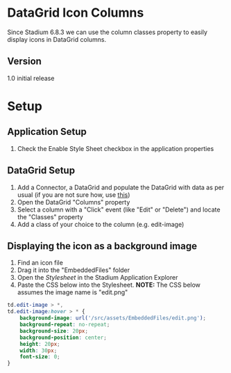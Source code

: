 # DataGrid Icon Columns

Since Stadium 6.8.3 we can use the column classes property to easily display icons in DataGrid columns. 

## Version
1.0 initial release

# Setup

## Application Setup
1. Check the Enable Style Sheet checkbox in the application properties

## DataGrid Setup

1. Add a Connector, a DataGrid and populate the DataGrid with data as per usual (if you are not sure how, use [this](https://github.com/stadium-software/samples-database))
2. Open the DataGrid "Columns" property
3. Select a column with a "Click" event (like "Edit" or "Delete") and locate the "Classes" property
4. Add a class of your choice to the column (e.g. edit-image)

## Displaying the icon as a background image

1. Find an icon file
2. Drag it into the "EmbeddedFiles" folder
3. Open the _Stylesheet_ in the Stadium Application Explorer
4. Paste the CSS below into the Stylesheet. **NOTE:** The CSS below assumes the image name is "edit.png"

```css
td.edit-image > *,
td.edit-image:hover > * {
    background-image: url('/src/assets/EmbeddedFiles/edit.png');
    background-repeat: no-repeat;
    background-size: 20px;
    background-position: center;
    height: 20px;
    width: 30px;
    font-size: 0;
}
```
